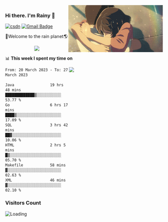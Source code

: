 <img  align='right' height="150" src="https://github.com/LikeRainDay/LikeRainDay/blob/master/pic/img_rain_1.gif?raw=true">



### Hi there. I'm Rainy :lemon:

[![csdn](https://img.shields.io/badge/-csdn-c14438?style=flat-square&logo=c&logoColor=white)](https://blog.csdn.net/qq_15807167)
[![Gmail Badge](https://img.shields.io/badge/-gmail-c14438?style=flat-square&logo=Gmail&logoColor=white&link=mailto:houshuai0816@gmail.com)](mailto:houshuai0816@gmail.com)

🚀Welcome to the rain planet🌎

<center>
<img align='center'  src="https://source.unsplash.com/random/1200x600">
</center>

📊 **This week I spent my time on**

<img align='right'   width="300" src="https://github-readme-stats.vercel.app/api?username=LikeRainDay&show_icons=true&title_color=fff&icon_color=79ff97&text_color=9f9f9f&bg_color=151515&count_private=true">

<!--START_SECTION:waka-->

```text
From: 20 March 2023 - To: 27 March 2023

Java                19 hrs 48 mins  █████████████▒░░░░░░░░░░░   53.77 %
Go                  6 hrs 17 mins   ████▒░░░░░░░░░░░░░░░░░░░░   17.09 %
SQL                 3 hrs 42 mins   ██▓░░░░░░░░░░░░░░░░░░░░░░   10.06 %
HTML                2 hrs 5 mins    █▒░░░░░░░░░░░░░░░░░░░░░░░   05.70 %
Makefile            58 mins         ▓░░░░░░░░░░░░░░░░░░░░░░░░   02.63 %
XML                 46 mins         ▓░░░░░░░░░░░░░░░░░░░░░░░░   02.10 %
```

<!--END_SECTION:waka-->

### Visitors Count
<img align="left" src = "https://profile-counter.glitch.me/LikeRainDay/count.svg" alt ="Loading">
